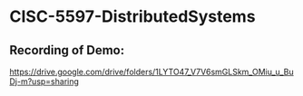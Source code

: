 # CISC-5597-DistributedSystems

## Recording of Demo:
https://drive.google.com/drive/folders/1LYTO47_V7V6smGLSkm_OMiu_u_BuDj-m?usp=sharing
